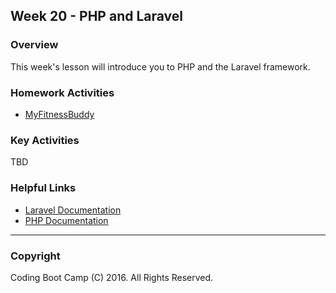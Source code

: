 ## Week 20 - PHP and Laravel

### Overview

This week's lesson will introduce you to PHP and the Laravel framework.

### Homework Activities

* [MyFitnessBuddy](2-Homework/Instructions/README.md)

### Key Activities

TBD

### Helpful Links

* [Laravel Documentation](http://laravel.com/docs)
* [PHP Documentation](http://php.net/docs.php)

---

### Copyright
Coding Boot Camp (C) 2016. All Rights Reserved.
